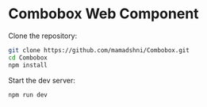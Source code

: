 # Combobox Web Component

Clone the repository:

```bash
git clone https://github.com/mamadshni/Combobox.git
cd Combobox
npm install
```

Start the dev server:

```bash
npm run dev
```
